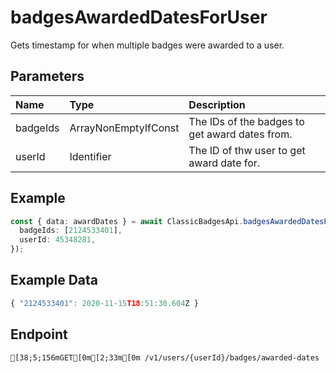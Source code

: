 
# badgesAwardedDatesForUser
Gets timestamp for when multiple badges were awarded to a user.


## Parameters
| Name     | Type                          | Description                                    |
| :------- | :---------------------------- | :--------------------------------------------- |
| badgeIds | ArrayNonEmptyIfConst<BadgeId> | The IDs of the badges to get award dates from. |
| userId   | Identifier                    | The ID of thw user to get award date for.      |



## Example
```ts copy showLineNumbers
const { data: awardDates } = await ClassicBadgesApi.badgesAwardedDatesForUser({
  badgeIds: [2124533401],
  userId: 45348281,
}); 
```


## Example Data
```ts copy showLineNumbers
{ "2124533401": 2020-11-15T18:51:30.604Z } 
```


## Endpoint
```ansi
[38;5;156mGET[0m[2;33m[0m /v1/users/{userId}/badges/awarded-dates
```
  